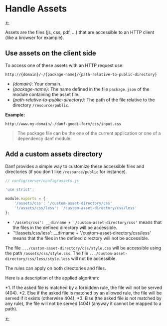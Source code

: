 Handle Assets
=============

[←](../index.md)

Assets are the files (js, css, pdf, ...) that are accessible to an HTTP client (like a browser for example).

Use assets on the client side
-----------------------------

To access one of these assets with an HTTP request use:

```http://{domain}/-/{package-name}/{path-relative-to-public-directory}```

* *{domain}*: Your domain.
* *{package-name}*: The name defined in the file `package.json` of the module containing the asset file.
* *{path-relative-to-public-directory}*: The path of the file relative to the directory `/resource/public`.

**Example:**

```http://www.my-domain/-/danf-gnodi-form/css/input.css```

> The package file can be the one of the current application or one of a dependency danf module.

Add a custom assets directory
-----------------------------

Danf provides a simple way to customize these accessible files and directories (if you don't like `/resource/public` for instance).

```javascript
// config/server/config/assets.js

'use strict';

module.exports = {
    '/assets/css': '/custom-asset-directory/css'
    '!/assets/css/less': '/custom-asset-directory/css/less'
};
```

* `'/assets/css': __dirname + '/custom-asset-directory/css'` means that the files in the defined directory will be accessible.
* `'!/assets/css/less': __dirname + '/custom-asset-directory/css/less' means that the files in the defined directory will not be accessible.

The file `.../custom-asset-directory/css/style.css` will be accessible using the path `/assets/css/style.css`.
The file `.../custom-asset-directory/css/less/style.less` will not be accessible.

The rules can apply on both directories and files.

Here is a description of the applied algorithm:

*1. If the asked file is matched by a forbidden rule, the file will not be served (404).
*2. Else if the asked file is matched by an allowed rule, the file will be served if it exists (otherwise 404).
*3. Else (the asked file is not matched by any rule), the file will not be served (404) (anyway it cannot be mapped to a path).

[←](../index.md)
